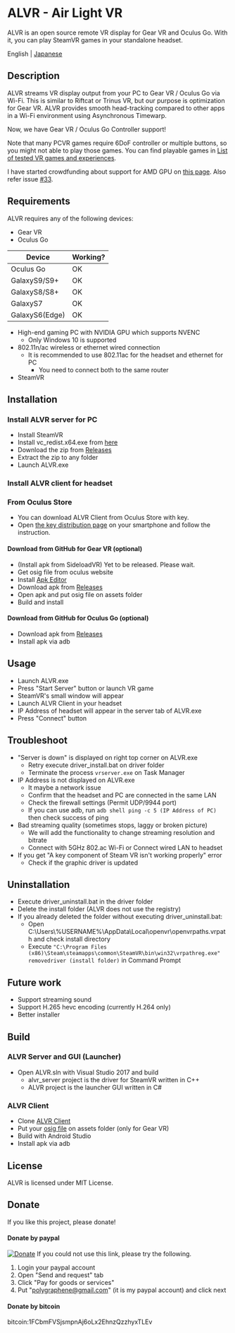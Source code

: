 # ALVR - Air Light VR

ALVR is an open source remote VR display for Gear VR and Oculus Go. With it, you can play SteamVR games in your standalone headset.

English | [Japanese](https://github.com/polygraphene/ALVR/blob/master/README-ja.md)

## Description

ALVR streams VR display output from your PC to Gear VR / Oculus Go via Wi-Fi. This is similar to Riftcat or Trinus VR, but our purpose is optimization for Gear VR. ALVR provides smooth head-tracking compared to other apps in a Wi-Fi environment using Asynchronous Timewarp.

Now, we have Gear VR / Oculus Go Controller support!

Note that many PCVR games require 6DoF controller or multiple buttons, so you might not able to play those games.
You can find playable games in [List of tested VR games and experiences](https://github.com/polygraphene/ALVR/wiki/List-of-tested-VR-games-and-experiences).

I have started crowdfunding about support for AMD GPU on [this page](https://www.bountysource.com/issues/59270271-will-we-get-an-amd-compatible-version-in-the-future). Also refer issue [#33](https://github.com/polygraphene/ALVR/issues/33).
    
## Requirements

ALVR requires any of the following devices:

- Gear VR
- Oculus Go

|Device|Working?|
|---|---|
|Oculus Go|OK|
|GalaxyS9/S9+|OK|
|GalaxyS8/S8+|OK|
|GalaxyS7|OK|
|GalaxyS6(Edge)|OK|

- High-end gaming PC with NVIDIA GPU which supports NVENC
    - Only Windows 10 is supported
- 802.11n/ac wireless or ethernet wired connection
    - It is recommended to use 802.11ac for the headset and ethernet for PC
        - You need to connect both to the same router
- SteamVR

## Installation

### Install ALVR server for PC

- Install SteamVR
- Install vc\_redist.x64.exe from [here](https://www.microsoft.com/en-us/download/details.aspx?id=53840)
- Download the zip from [Releases](https://github.com/polygraphene/ALVR/releases)
- Extract the zip to any folder
- Launch ALVR.exe

### Install ALVR client for headset

### From Oculus Store
- You can download ALVR Client from Oculus Store with key.
- Open [the key distribution page](https://alvr-dist.appspot.com/) on your smartphone and follow the instruction.

#### Download from GitHub for Gear VR (optional)

- (Install apk from SideloadVR) Yet to be released. Please wait.
- Get osig file from oculus website
- Install [Apk Editor](https://play.google.com/store/apps/details?id=com.gmail.heagoo.apkeditor)
- Download apk from [Releases](https://github.com/polygraphene/ALVR/releases)
- Open apk and put osig file on assets folder
- Build and install

#### Download from GitHub for Oculus Go (optional)

- Download apk from [Releases](https://github.com/polygraphene/ALVR/releases)
- Install apk via adb

## Usage

- Launch ALVR.exe
- Press "Start Server" button or launch VR game
- SteamVR's small window will appear
- Launch ALVR Client in your headset
- IP Address of headset will appear in the server tab of ALVR.exe
- Press "Connect" button

## Troubleshoot

- "Server is down" is displayed on right top corner on ALVR.exe
    - Retry execute driver\_install.bat on driver folder
    - Terminate the process `vrserver.exe` on Task Manager
- IP Address is not displayed on ALVR.exe
    - It maybe a network issue
    - Confirm that the headset and PC are connected in the same LAN
    - Check the firewall settings (Permit UDP/9944 port)
    - If you can use adb, run `adb shell ping -c 5 (IP Address of PC)` then check success of ping
- Bad streaming quality (sometimes stops, laggy or broken picture)
    - We will add the functionality to change streaming resolution and bitrate
    - Connect with 5GHz 802.ac Wi-Fi or Connect wired LAN to headset
- If you get "A key component of Steam VR isn't working properly" error
    - Check if the graphic driver is updated

## Uninstallation

- Execute driver\_uninstall.bat in the driver folder
- Delete the install folder (ALVR does not use the registry)
- If you already deleted the folder without executing driver\_uninstall.bat:
    - Open C:\Users\\%USERNAME%\AppData\Local\openvr\openvrpaths.vrpath and check install directory
    - Execute
    `"C:\Program Files (x86)\Steam\steamapps\common\SteamVR\bin\win32\vrpathreg.exe" removedriver (install folder)`
    in Command Prompt

## Future work

- Support streaming sound
- Support H.265 hevc encoding (currently H.264 only)
- Better installer

## Build

### ALVR Server and GUI (Launcher)

- Open ALVR.sln with Visual Studio 2017 and build
    - alvr\_server project is the driver for SteamVR written in C++
    - ALVR project is the launcher GUI written in C#

### ALVR Client

- Clone [ALVR Client](https://github.com/polygraphene/ALVRClient)
- Put your [osig file](https://developer.oculus.com/documentation/mobilesdk/latest/concepts/mobile-submission-sig-file/) on assets folder (only for Gear VR)
- Build with Android Studio
- Install apk via adb

## License

ALVR is licensed under MIT License.

## Donate

If you like this project, please donate!

#### Donate by paypal

[![Donate](https://img.shields.io/badge/Donate-PayPal-green.svg)](https://www.paypal.com/cgi-bin/webscr?cmd=_donations&business=polygraphene@gmail.com&lc=US&item_name=Donate+for+ALVR+developer&no_note=0&cn=&curency_code=USD&bn=PP-DonationsBF:btn_donateCC_LG.gif:NonHosted)
If you could not use this link, please try the following.
1. Login your paypal account
2. Open "Send and request" tab
3. Click "Pay for goods or services"
4. Put "polygraphene@gmail.com" (it is my paypal account) and click next

#### Donate by bitcoin

bitcoin:1FCbmFVSjsmpnAj6oLx2EhnzQzzhyxTLEv
